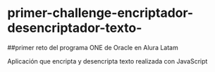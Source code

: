 # primer-challenge-encriptador-desencriptador-texto-

##primer reto del programa ONE de Oracle en Alura Latam

Aplicación que encripta y desencripta texto realizada con JavaScript
